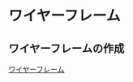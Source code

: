 # ワイヤーフレーム

## ワイヤーフレームの作成
[ワイヤーフレーム](https://www.figma.com/design/N8Wrvgbf30MflPUirMzVWz/steam-search?node-id=0-1&node-type=canvas&t=KVNJ0hT4S1W0UyfV-0)
